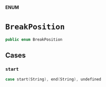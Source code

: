 **ENUM**

# `BreakPosition`

```swift
public enum BreakPosition
```

## Cases
### `start`

```swift
case start(String), end(String), undefined
```
